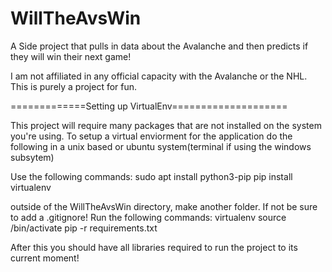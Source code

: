 # WillTheAvsWin
A Side project that pulls in data about the Avalanche and then predicts if they will win their next game! 

I am not affiliated in any official capacity with the Avalanche or the NHL. This is purely a project for fun.

=============Setting up VirtualEnv====================  

This project will require many packages that are not installed on the system you're using. To setup a virtual enviorment for the application do the following in a unix based or ubuntu system(terminal if using the windows subsytem)

Use the following commands:
sudo apt install python3-pip
pip install virtualenv

outside of the WillTheAvsWin directory, make another folder. If not be sure to add a .gitignore!
Run the following commands:
virtualenv <virtualenv name>
source <virtualenv name>/bin/activate
pip -r requirements.txt
  
After this you should have all libraries required to run the project to its current moment!
  
